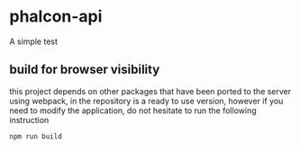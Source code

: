# phalcon-api
A simple test 

## build for browser visibility
this project depends on other packages that have been ported to the server using webpack, in the repository is a ready to use version, however if you need to modify the application, do not hesitate to run the following instruction

    npm run build
